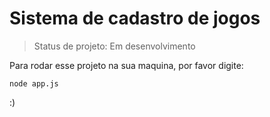 <h1>Sistema de cadastro de jogos</h1>

> Status de projeto: Em desenvolvimento

Para rodar esse projeto na sua maquina, por favor digite:

```
node app.js
```

:)
